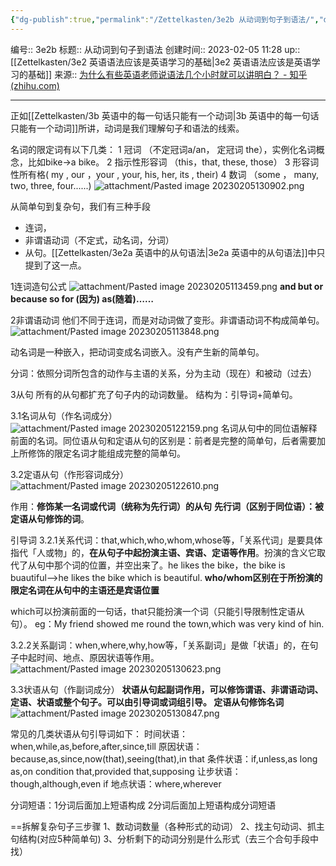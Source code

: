 ```yaml
---
{"dg-publish":true,"permalink":"/Zettelkasten/3e2b 从动词到句子到语法/","dgPassFrontmatter":true}
---
```


编号:: 3e2b
标题:: 从动词到句子到语法
创建时间:: 2023-02-05 11:28
up:: [[Zettelkasten/3e2 英语语法应该是英语学习的基础\|3e2 英语语法应该是英语学习的基础]]
来源:: [为什么有些英语老师说语法几个小时就可以讲明白？ - 知乎 (zhihu.com)](https://www.zhihu.com/question/30030877/answer/2587536818)

---
正如[[Zettelkasten/3b 英语中的每一句话只能有一个动词\|3b 英语中的每一句话只能有一个动词]]所讲，动词是我们理解句子和语法的线索。

名词的限定词有以下几类：
1 冠词 （不定冠词a/an， 定冠词 the），实例化名词概念，比如bike->a bike。
2 指示性形容词 （this，that, these, those）
3 形容词性所有格( my , our ，your , your, his, her, its , their)
4 数词 （some ， many, two, three, four......)
![attachment/Pasted image 20230205130902.png](/img/user/attachment/Pasted%20image%2020230205130902.png)

从简单句到复杂句，我们有三种手段
- 连词，
- 非谓语动词（不定式，动名词，分词）
- 从句。[[Zettelkasten/3e2a 英语中的从句语法\|3e2a 英语中的从句语法]]中只提到了这一点。

1连词造句公式
![attachment/Pasted image 20230205113459.png](/img/user/attachment/Pasted%20image%2020230205113459.png)
**and   but   or   because   so   for (因为)  as(随着)……**

2非谓语动词
他们不同于连词，而是对动词做了变形。非谓语动词不构成简单句。
![attachment/Pasted image 20230205113848.png](/img/user/attachment/Pasted%20image%2020230205113848.png)

动名词是一种嵌入，把动词变成名词嵌入。没有产生新的简单句。

分词：依照分词所包含的动作与主语的关系，分为主动（现在）和被动（过去）

3从句
所有的从句都扩充了句子内的动词数量。
结构为：引导词+简单句。

3.1名词从句（作名词成分）
![attachment/Pasted image 20230205122159.png](/img/user/attachment/Pasted%20image%2020230205122159.png)
名词从句中的同位语解释前面的名词。同位语从句和定语从句的区别是：前者是完整的简单句，后者需要加上所修饰的限定名词才能组成完整的简单句。

3.2定语从句（作形容词成分）
![attachment/Pasted image 20230205122610.png](/img/user/attachment/Pasted%20image%2020230205122610.png)

作用：**修饰某一名词或代词（统称为先行词）的从句**
**先行词（区别于同位语）：被定语从句修饰的词**。

引导词
3.2.1关系代词：that,which,who,whom,whose等，「关系代词」是要具体指代「人或物」的，**在从句子中起扮演主语、宾语、定语等作用**。扮演的含义它取代了从句中那个词的位置，并空出来了。he likes the bike，the bike is buautiful-->he likes the bike which is beautiful.
**who/whom区别在于所扮演的限定名词在从句中的主语还是宾语位置**

 which可以扮演前面的一句话，that只能扮演一个词（只能引导限制性定语从句）。
 eg：My friend showed me round the town,which was very kind of hin.

3.2.2关系副词：when,where,why,how等，「关系副词」是做「状语」的，在句子中起时间、地点、原因状语等作用。
![attachment/Pasted image 20230205130623.png](/img/user/attachment/Pasted%20image%2020230205130623.png)


3.3状语从句（作副词成分）
**状语从句起副词作用，可以修饰谓语、非谓语动词、定语、状语或整个句子。可以由引导词或词组引导。
定语从句修饰名词**
![attachment/Pasted image 20230205130847.png](/img/user/attachment/Pasted%20image%2020230205130847.png)

常见的几类状语从句引导词如下：
时间状语：when,while,as,before,after,since,till
原因状语：because,as,since,now(that),seeing(that),in that
条件状语：if,unless,as long as,on condition that,provided that,supposing
让步状语：though,although,even if
地点状语：where,wherever

分词短语：1分词后面加上短语构成 2分词后面加上短语构成分词短语

==拆解复杂句子三步骤
1、数动词数量（各种形式的动词）
2、找主句动词、抓主句结构(对应5种简单句)
3、分析剩下的动词分别是什么形式（去三个合句手段中找）

